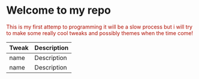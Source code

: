 # Welcome to my repo
<font color="bule">This is my first attemp to programming it will be a slow process but i will try to make some really cool tweaks and possibly themes when the time come!</font>





|Tweak| Description |
| ----------- | ----------- |
| name | Description |
| name | Description |



